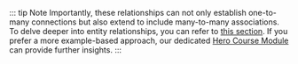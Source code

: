 ::: tip Note
Importantly, these relationships can not only establish one-to-many connections but also extend to include many-to-many associations. To delve deeper into entity relationships, you can refer to [this section](../../../build/graphql.md#entity-relationships). If you prefer a more example-based approach, our dedicated [Hero Course Module](../../../academy/herocourse/module3.md) can provide further insights.
:::
